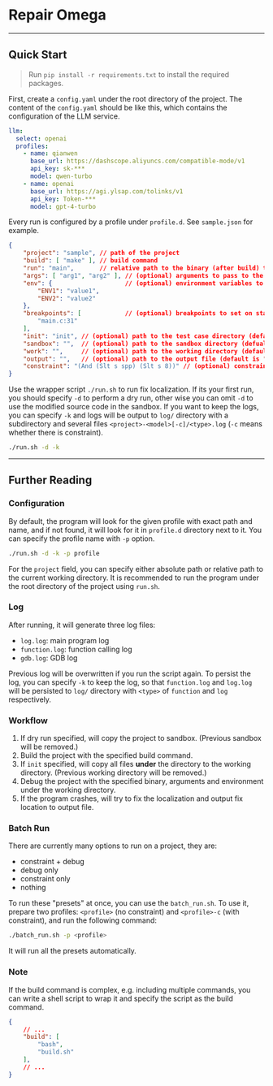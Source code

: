 # Repair Omega

---

## Quick Start

> Run `pip install -r requirements.txt` to install the required packages.

First, create a `config.yaml` under the root directory of the project. The content of the `config.yaml` should be like this, which contains the configuration of the LLM service.

```yaml
llm:
  select: openai
  profiles:
    - name: qianwen
      base_url: https://dashscope.aliyuncs.com/compatible-mode/v1
      api_key: sk-***
      model: qwen-turbo
    - name: openai
      base_url: https://agi.ylsap.com/tolinks/v1
      api_key: Token-***
      model: gpt-4-turbo
```

Every run is configured by a profile under `profile.d`. See `sample.json` for example.

```json
{
    "project": "sample", // path of the project
    "build": [ "make" ], // build command
    "run": "main",       // relative path to the binary (after build) to the project root
    "args": [ "arg1", "arg2" ], // (optional) arguments to pass to the program
    "env": {                    // (optional) environment variables to set for the program
        "ENV1": "value1",
        "ENV2": "value2"
    },
    "breakpoints": [            // (optional) breakpoints to set on start of the program
        "main.c:31"
    ],
    "init": "init", // (optional) path to the test case directory (default is None)
    "sandbox": "",  // (optional) path to the sandbox directory (defualt is .sandbox)
    "work": "",     // (optional) path to the working directory (default is .work)
    "output": "",   // (optional) path to the output file (default is "locations.txt")
    "constraint": "(And (Slt s spp) (Slt s 8))" // (optional) constraint for the fix location (default is None)
}
```

Use the wrapper script `./run.sh` to run fix localization. If its your first run, you should specify `-d` to perform a dry run, other wise you can omit `-d` to use the modified source code in the sandbox. If you want to keep the logs, you can specify `-k` and logs will be output to `log/` directory with a subdirectory and several files `<project>-<model>[-c]/<type>.log` (`-c` means whether there is constraint).

```bash
./run.sh -d -k
```

---

## Further Reading

### Configuration

By default, the program will look for the given profile with exact path and name, and if not found, it will look for it in `profile.d` directory next to it. You can specify the profile name with `-p` option.

```bash
./run.sh -d -k -p profile
```

For the `project` field, you can specify either absolute path or relative path to the current working directory. It is recommended to run the program under the root directory of the project using `run.sh`.

### Log

After running, it will generate three log files:

- `log.log`: main program log
- `function.log`: function calling log
- `gdb.log`: GDB log

Previous log will be overwritten if you run the script again. To persist the log, you can specify `-k` to keep the log, so that `function.log` and `log.log` will be persisted to `log/` directory with `<type>` of `function` and `log` respectively.

### Workflow

1. If dry run specified, will copy the project to sandbox. (Previous sandbox will be removed.)
2. Build the project with the specified build command.
3. If `init` specified, will copy all files **under** the directory to the working directory. (Previous working directory will be removed.)
4. Debug the project with the specified binary, arguments and environment under the working directory.
5. If the program crashes, will try to fix the localization and output fix location to output file.

### Batch Run

There are currently many options to run on a project, they are:

- constraint + debug
- debug only
- constraint only
- nothing

To run these "presets" at once, you can use the `batch_run.sh`. To use it, prepare two profiles: `<profile>` (no constraint) and `<profile>-c` (with constraint), and run the following command:

```bash
./batch_run.sh -p <profile>
```

It will run all the presets automatically.

### Note

If the build command is complex, e.g. including multiple commands, you can write a shell script to wrap it and specify the script as the build command.

```json
{
    // ...
    "build": [
        "bash",
        "build.sh"
    ],
    // ...
}
```
